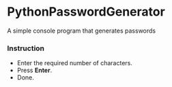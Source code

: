# PythonPasswordGenerator
A simple console program that generates passwords
### Instruction
+ Enter the required number of characters.
+ Press **Enter**.
+ Done.

